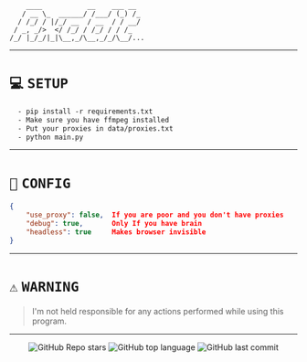 ```
    ____           __    ___ __ 
   / __ \_  ______/ /___/ (_) /_
  / /_/ / |/_/ __  / __  / / __/
 / _, _/>  </ /_/ / /_/ / / /_  
/_/ |_/_/|_|\__,_/\__,_/_/\__/...

```
-----
# `💻` `SETUP` 
```txt
  - pip install -r requirements.txt
  - Make sure you have ffmpeg installed
  - Put your proxies in data/proxies.txt
  - python main.py
```
-----
# `🔧` `CONFIG` 
```json
{
    "use_proxy": false,  If you are poor and you don't have proxies
    "debug": true,       Only If you have brain
    "headless": true     Makes browser invisible  
}
```
-----
# `⚠️` `WARNING` 
> I'm not held responsible for any actions performed while using this program.
-----
<p align="center">
    <img alt="GitHub Repo stars" src="https://img.shields.io/github/stars/Plasmonix/Rxddit?style=for-the-badge&logo=stylelint&color=black">
    <img alt="GitHub top language" src="https://img.shields.io/github/languages/top/Plasmonix/Rxddit?style=for-the-badge&logo=stylelint&color=black">
    <img alt="GitHub last commit" src="https://img.shields.io/github/last-commit/Plasmonix/Rxddit?style=for-the-badge&logo=stylelint&color=black">
</p>
